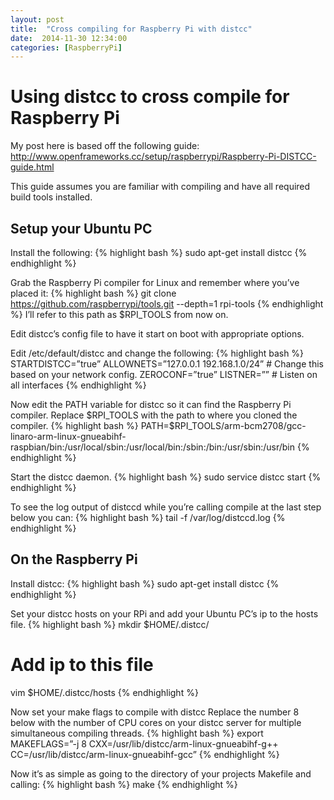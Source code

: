 ```yaml
---
layout: post
title:  "Cross compiling for Raspberry Pi with distcc"
date:  2014-11-30 12:34:00
categories: [RaspberryPi]
---
```


# Using distcc to cross compile for Raspberry Pi

My post here is based off the following guide: <http://www.openframeworks.cc/setup/raspberrypi/Raspberry-Pi-DISTCC-guide.html>

This guide assumes you are familiar with compiling and have all required build
tools installed.
## Setup your Ubuntu PC

Install the following:
{% highlight bash %}
sudo apt-get install distcc
{% endhighlight %}

Grab the Raspberry Pi compiler for Linux and remember where you’ve placed it:
{% highlight bash %}
git clone https://github.com/raspberrypi/tools.git --depth=1 rpi-tools
{% endhighlight %}
I’ll refer to this path as $RPI_TOOLS from now on.

Edit distcc’s config file to have it start on boot with appropriate options.

Edit /etc/default/distcc and change the following:
{% highlight bash %}
STARTDISTCC=”true”
ALLOWNETS=”127.0.0.1 192.168.1.0/24” # Change this based on your network config.
ZEROCONF=”true”
LISTNER=”” # Listen on all interfaces
{% endhighlight %}

Now edit the PATH variable for distcc so it can find the Raspberry Pi compiler.
Replace $RPI_TOOLS with the path to where you cloned the compiler.
{% highlight bash %}
PATH=$RPI_TOOLS/arm-bcm2708/gcc-linaro-arm-linux-gnueabihf-raspbian/bin:/usr/local/sbin:/usr/local/bin:/sbin:/bin:/usr/sbin:/usr/bin
{% endhighlight %}

Start the distcc daemon.
{% highlight bash %}
sudo service distcc start
{% endhighlight %}

To see the log output of distccd while you’re calling compile at the last step
below you can:
{% highlight bash %}
tail -f /var/log/distccd.log
{% endhighlight %}

## On the Raspberry Pi

Install distcc:
{% highlight bash %}
sudo apt-get install distcc
{% endhighlight %}

Set your distcc hosts on your RPi
and add your Ubuntu PC’s ip to the hosts file.
{% highlight bash %}
mkdir $HOME/.distcc/
# Add ip to this file
vim $HOME/.distcc/hosts
{% endhighlight %}

Now set your make flags to compile with distcc
Replace the number 8 below with the number of CPU cores on your distcc server for multiple
simultaneous compiling threads.
{% highlight bash %}
export MAKEFLAGS=”-j 8 CXX=/usr/lib/distcc/arm-linux-gnueabihf-g++ CC=/usr/lib/distcc/arm-linux-gnueabihf-gcc”
{% endhighlight %}

Now it’s as simple as going to the directory of your projects Makefile and
calling:
{% highlight bash %}
make
{% endhighlight %}

